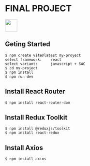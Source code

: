 # FINAL PROJECT

<p align="left">
<img src="https://upload.wikimedia.org/wikipedia/commons/thumb/a/a7/React-icon.svg/768px-React-icon.svg.png" height="40px">

</p>

## Geting Started
```
$ npm create vite@latest my-proyect
select framework:    react
select variant:      javascript + SWC
$ cd my-project
$ npm install
$ npm run dev
```
## Install React Router
```
$ npm install react-router-dom
```
## Install Redux Toolkit
```
$ npm install @reduxjs/toolkit
$ npm install react-redux
```
## Install Axios
```
$ npm install axios
```
